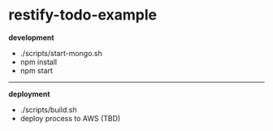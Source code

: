 # restify-todo-example

**development**
- ./scripts/start-mongo.sh
- npm install
- npm start

----------
**deployment**
- ./scripts/build.sh
- deploy process to AWS (TBD)

